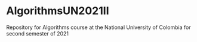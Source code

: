 # AlgorithmsUN2021II
Repository for Algorithms course at the National University of Colombia for second semester of 2021

